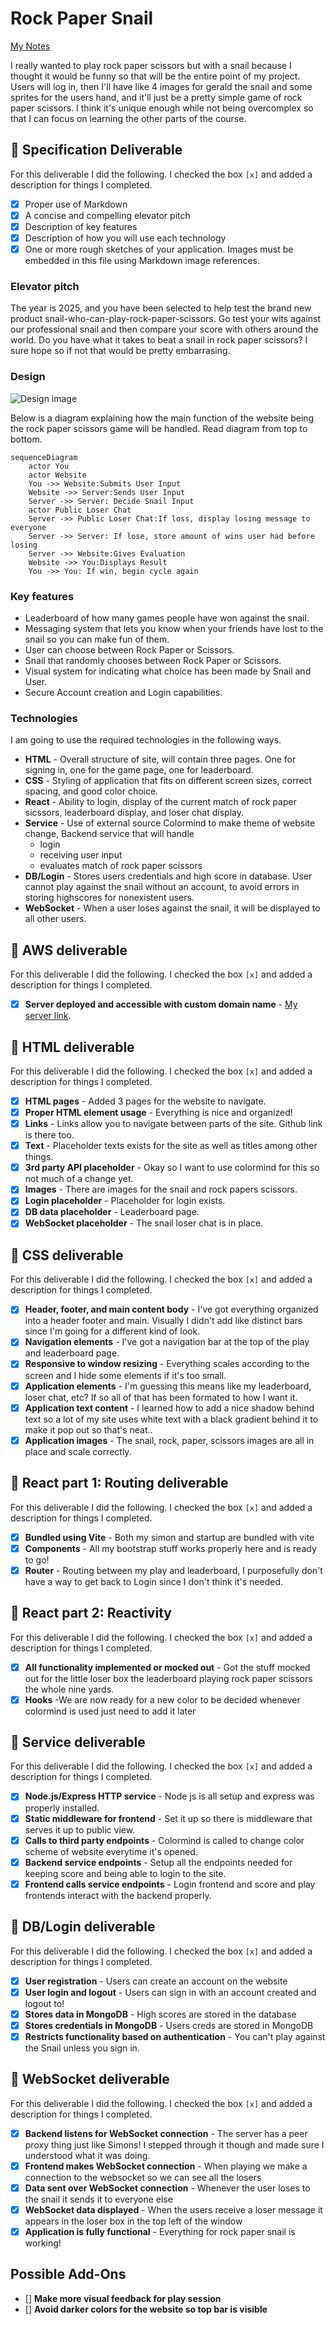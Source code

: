 # Rock Paper Snail

[My Notes](notes.md)

I really wanted to play rock paper scissors but with a snail because I thought it would be funny so that will be the entire point of my project. Users will log in, then I'll have like 4 images for gerald the snail and some sprites for the users hand, and it'll just be a pretty simple game of rock paper scissors. I think it's unique enough while not being overcomplex so that I can focus on learning the other parts of the course.

## 🚀 Specification Deliverable

For this deliverable I did the following. I checked the box `[x]` and added a description for things I completed.

- [x] Proper use of Markdown
- [x] A concise and compelling elevator pitch
- [x] Description of key features
- [x] Description of how you will use each technology
- [x] One or more rough sketches of your application. Images must be embedded in this file using Markdown image references.

### Elevator pitch

The year is 2025, and you have been selected to help test the brand new product snail-who-can-play-rock-paper-scissors. Go test your wits against our professional snail and then compare your score with others around the world. Do you have what it takes to beat a snail in rock paper scissors? I sure hope so if not that would be pretty embarrasing.

### Design

![Design image](./SnailSite.jpg)

Below is a diagram explaining how the main function of the website being the rock paper scissors game will be handled.
Read diagram from top to bottom.

```mermaid
sequenceDiagram
    actor You
    actor Website
    You ->> Website:Submits User Input
    Website ->> Server:Sends User Input
    Server ->> Server: Decide Snail Input
    actor Public Loser Chat
    Server ->> Public Loser Chat:If loss, display losing message to everyone
    Server ->> Server: If lose, store amount of wins user had before losing
    Server ->> Website:Gives Evaluation
    Website ->> You:Displays Result
    You ->> You: If win, begin cycle again
```

### Key features

- Leaderboard of how many games people have won against the snail.
- Messaging system that lets you know when your friends have lost to the snail so you can make fun of them.
- User can choose between Rock Paper or Scissors.
- Snail that randomly chooses between Rock Paper or Scissors.
- Visual system for indicating what choice has been made by Snail and User.
- Secure Account creation and Login capabilities.

### Technologies

I am going to use the required technologies in the following ways.

- **HTML** - Overall structure of site, will contain three pages. One for signing in, one for the game page, one for leaderboard.
- **CSS** - Styling of application that fits on different screen sizes, correct spacing, and good color choice.
- **React** - Ability to login, display of the current match of rock paper sicssors, leaderboard display, and loser chat display.
- **Service** - Use of external source Colormind to make theme of website change, Backend service that will handle
  - login
  - receiving user input
  - evaluates match of rock paper scissors
- **DB/Login** - Stores users credentials and high score in database. User cannot play against the snail without an account, to avoid errors in storing highscores for nonexistent users.
- **WebSocket** - When a user loses against the snail, it will be displayed to all other users.

## 🚀 AWS deliverable

For this deliverable I did the following. I checked the box `[x]` and added a description for things I completed.

- [x] **Server deployed and accessible with custom domain name** - [My server link](https://rockpapersnail.click).

## 🚀 HTML deliverable

For this deliverable I did the following. I checked the box `[x]` and added a description for things I completed.

- [x] **HTML pages** - Added 3 pages for the website to navigate.
- [x] **Proper HTML element usage** - Everything is nice and organized!
- [x] **Links** - Links allow you to navigate between parts of the site. Github link is there too.
- [x] **Text** - Placeholder texts exists for the site as well as titles among other things.
- [x] **3rd party API placeholder** - Okay so I want to use colormind for this so not much of a change yet.
- [x] **Images** - There are images for the snail and rock papers scissors.
- [x] **Login placeholder** - Placeholder for login exists.
- [x] **DB data placeholder** - Leaderboard page.
- [x] **WebSocket placeholder** - The snail loser chat is in place.

## 🚀 CSS deliverable

For this deliverable I did the following. I checked the box `[x]` and added a description for things I completed.

- [x] **Header, footer, and main content body** - I've got everything organized into a header footer and main. Visually I didn't add like distinct bars since I'm going for a different kind of look.
- [x] **Navigation elements** - I've got a navigation bar at the top of the play and leaderboard page.
- [x] **Responsive to window resizing** - Everything scales according to the screen and I hide some elements if it's too small.
- [x] **Application elements** - I'm guessing this means like my leaderboard, loser chat, etc? If so all of that has been formated to how I want it.
- [x] **Application text content** - I learned how to add a nice shadow behind text so a lot of my site uses white text with a black gradient behind it to make it pop out so that's neat..
- [x] **Application images** - The snail, rock, paper, scissors images are all in place and scale correctly.

## 🚀 React part 1: Routing deliverable

For this deliverable I did the following. I checked the box `[x]` and added a description for things I completed.

- [x] **Bundled using Vite** - Both my simon and startup are bundled with vite
- [x] **Components** - All my bootstrap stuff works properly here and is ready to go!
- [x] **Router** - Routing between my play and leaderboard, I purposefully don't have a way to get back to Login since I don't think it's needed.

## 🚀 React part 2: Reactivity

For this deliverable I did the following. I checked the box `[x]` and added a description for things I completed.

- [x] **All functionality implemented or mocked out** - Got the stuff mocked out for the little loser box the leaderboard playing rock paper scissors the whole nine yards.
- [x] **Hooks** -We are now ready for a new color to be decided whenever colormind is used just need to add it later

## 🚀 Service deliverable

For this deliverable I did the following. I checked the box `[x]` and added a description for things I completed.

- [x] **Node.js/Express HTTP service** - Node js is all setup and express was properly installed.
- [x] **Static middleware for frontend** - Set it up so there is middleware that serves it up to public view.
- [x] **Calls to third party endpoints** - Colormind is called to change color scheme of website everytime it's opened.
- [x] **Backend service endpoints** - Setup all the endpoints needed for keeping score and being able to login to the site.
- [x] **Frontend calls service endpoints** - Login frontend and score and play frontends interact with the backend properly.

## 🚀 DB/Login deliverable

For this deliverable I did the following. I checked the box `[x]` and added a description for things I completed.

- [x] **User registration** - Users can create an account on the website
- [x] **User login and logout** - Users can sign in with an account created and logout to!
- [x] **Stores data in MongoDB** - High scores are stored in the database
- [x] **Stores credentials in MongoDB** - Users creds are stored in MongoDB
- [x] **Restricts functionality based on authentication** - You can't play against the Snail unless you sign in.

## 🚀 WebSocket deliverable

For this deliverable I did the following. I checked the box `[x]` and added a description for things I completed.

- [x] **Backend listens for WebSocket connection** - The server has a peer proxy thing just like Simons! I stepped through it though and made sure I understood what it was doing.
- [x] **Frontend makes WebSocket connection** - When playing we make a connection to the websocket so we can see all the losers
- [x] **Data sent over WebSocket connection** - Whenever the user loses to the snail it sends it to everyone else
- [x] **WebSocket data displayed** - When the users receive a loser message it appears in the loser box in the top left of the window
- [x] **Application is fully functional** - Everything for rock paper snail is working!

## Possible Add-Ons
- [] **Make more visual feedback for play session**
- [] **Avoid darker colors for the website so top bar is visible**